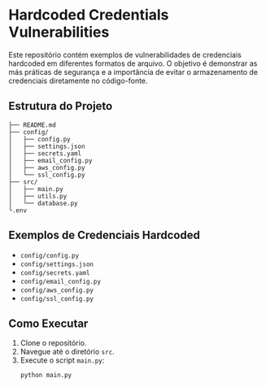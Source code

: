 # Hardcoded Credentials Vulnerabilities

Este repositório contém exemplos de vulnerabilidades de credenciais hardcoded em diferentes formatos de arquivo. O objetivo é demonstrar as más práticas de segurança e a importância de evitar o armazenamento de credenciais diretamente no código-fonte.

## Estrutura do Projeto

```vulnerable-hardcoded/
├── README.md
├── config/
│   ├── config.py
│   ├── settings.json
│   ├── secrets.yaml
│   ├── email_config.py
│   ├── aws_config.py
│   └── ssl_config.py
├── src/
│   ├── main.py
│   ├── utils.py
│   └── database.py
└.env
```

## Exemplos de Credenciais Hardcoded

- `config/config.py`
- `config/settings.json`
- `config/secrets.yaml`
- `config/email_config.py`
- `config/aws_config.py`
- `config/ssl_config.py`

## Como Executar

1. Clone o repositório.
2. Navegue até o diretório `src`.
3. Execute o script `main.py`:
   ```sh
   python main.py
   ```
